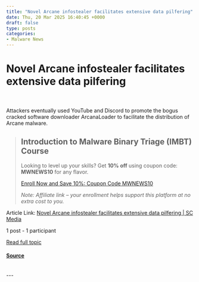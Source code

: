 ```yaml
---
title: "Novel Arcane infostealer facilitates extensive data pilfering"
date: Thu, 20 Mar 2025 16:40:45 +0000
draft: false
type: posts
categories: 
- Malware News
---
```

# Novel Arcane infostealer facilitates extensive data pilfering

<br/>

<br/>
Attackers eventually used YouTube and Discord to promote the bogus cracked software downloader ArcanaLoader to facilitate the distribution of Arcane malware.

> Introduction to Malware Binary Triage (IMBT) Course
> ---------------------------------------------------
> 
> Looking to level up your skills? Get **10% off** using coupon code: **MWNEWS10** for any flavor.
> 
> [Enroll Now and Save 10%: Coupon Code MWNEWS10](https://training.invokere.com/link/QHLuD5/MWNEWS10?url=https%3A%2F%2Ftraining.invokere.com)
> 
> _Note: Affiliate link – your enrollment helps support this platform at no extra cost to you._

Article Link: [Novel Arcane infostealer facilitates extensive data pilfering | SC Media](https://www.scworld.com/brief/novel-arcane-infostealer-facilitates-extensive-data-pilfering)

1 post - 1 participant

[Read full topic](https://malware.news/t/novel-arcane-infostealer-facilitates-extensive-data-pilfering/92324)

#### [Source](https://malware.news/t/novel-arcane-infostealer-facilitates-extensive-data-pilfering/92324)

<br/>
---
